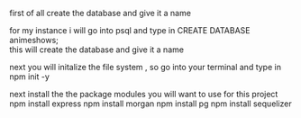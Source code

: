 first of all create the database and give it a name 

for my instance i will go into psql  and type in 
CREATE DATABASE animeshows;  
this will create the database and give it a name

next you will initalize the file system , so go into your terminal and type in 
npm init -y   

next install the the package modules you will want to use for this project 
npm install express 
npm install morgan 
npm install pg
npm install sequelizer 


